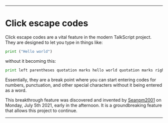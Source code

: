
***

# Click escape codes

Click escape codes are a vital feature in the modern TalkScript project. They are designed to let you type in things like:

```python
print ("Hello world")
```

without it becoming this:

```python
print left parentheses quotation marks hello world quotation marks right parentheses
```

Essentially, they are a break point where you can start entering codes for numbers, punctuation, and other special characters without it being entered as a word.

This breakthrough feature was discovered and invented by [Seanpm2001](https://github.com/seanpm2001/) on Monday, July 5th 2021, early in the afternoon. It is a groundbreaking feature that allows this project to continue.

***
